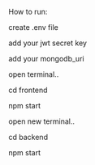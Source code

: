 How to run:

create .env file

add your jwt secret key

add your mongodb_uri

open terminal..

cd frontend

npm start

open new terminal..

cd backend 

npm start

